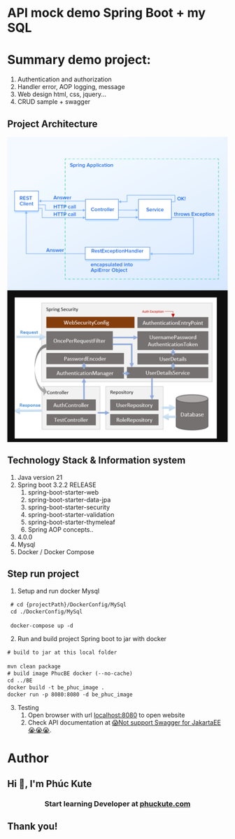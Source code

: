 # API mock demo Spring Boot + my SQL

# Summary demo project:
  1. Authentication and authorization
  2. Handler error, AOP logging, message
  3. Web design html, css, jquery...
  4. CRUD sample + swagger

## Project Architecture
<a href="#" target="blank">
    <img style="display: block; margin-left: auto; margin-right: auto;" src="./Architecture/ExceptionHandlerFlow.png"
alt="Project Architecture By Phúc Kute"/></a>
<a href="#" target="blank">
    <img style="display: block; margin-left: auto; margin-right: auto;" src="./Architecture/JwtFlow.png"
alt="Project Architecture By Phúc Kute"/></a>

## Technology Stack & Information system
1. Java version 21   
2. Spring boot 3.2.2 RELEASE 
   1. spring-boot-starter-web
   2. spring-boot-starter-data-jpa
   3. spring-boot-starter-security
   4. spring-boot-starter-validation
   5. spring-boot-starter-thymeleaf
   5. Spring AOP concepts..
3.  4.0.0
4. Mysql 
5. Docker / Docker Compose

## Step run project
1. Setup and run docker Mysql
```
 # cd {projectPath}/DockerConfig/MySql
 cd ./DockerConfig/MySql

 docker-compose up -d
```
2. Run and build project Spring boot to jar with docker
 ```
# build to jar at this local folder

mvn clean package
# build image PhucBE docker (--no-cache)
cd ../BE
docker build -t be_phuc_image .
docker run -p 8080:8080 -d be_phuc_image
```
3. Testing
   1. Open browser with url <a href="http://localhost:8080" target="blank">localhost:8080</a> to open website
   2. Check API documentation at <a href="http://localhost:8080/swagger-ui" target="blank">😱Not support Swagger for JakartaEE 😭😭😭</a>.

# Author
<h2 style="display: c">Hi 👋, I'm Phúc Kute</h2>
<h3 align="center">Start learning Developer at <a href="https://google.com" target="blank">phuckute.com</a></h3>
<h2 style="display: c">Thank you!</h4>